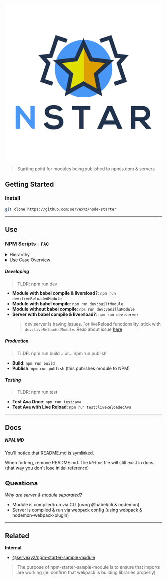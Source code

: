 ![logo](./docs/logo/NStar.svg)

> Starting point for modules being published to npmjs.com & servers

## Getting Started

### Install

```sh
git clone https://github.com:servexyz/node-starter
```

---

## Use

### NPM Scripts - `FAQ`

<details>
<summary>Hierarchy</summary>

<h4>Parent scripts</h4>
<div style="border-left: 4px solid #E1E4E8; padding-left: 8px">The recommended way to use these parent commands is to point them at the child command that you'll use.</div>


<ul style="padding-top:5px">
<li><code>start</code> - Primary entry point; parent to dev</li>
<li><code>build</code> - Utility script; parent to build options</li>
<li><code>clean</code> - Utility script; intended to be used for docker & node_modules</li>
<li><code>dev</code> - Secondary entry point; parent to test</li>
<li><code>test</code> - Secondary entry point; &lt;<code>np</code>&gt; friendly </li>
<li><code>ci</code> - Utility script; parent to local and remote CI</li>
</ul>

<h4>Why parent & child scripts instead of inline?</h4>
By structuring it this way, you will be able to:

<ul style="padding-top:5px">
<li>use consistent bash aliases across multiple projects</li> 
<li>easily add/remove child scripts as needed</li> 
<li>make reusable child scripts across multiple parent scripts</li> 
</ul>
<hr />
</details>

<details>
<summary>Use Case Overview</summary>

<h4>start</h4>
JS Developers are trained to <code>npm install</code> and <code>npm start</code>. In keeping with that tradition, start should point to your default developer experience. 

<h4>build</h4>
Run webpack for the specified environment. Read more about difference in webpack modes <a href="https://webpack.js.org/configuration/mode/">here</a> 

<h4>clean</h4>
Remove build or docker containers.

<h4>dev</h4>
Run your package with babel, nodemon or docker. Live reload watches changes and updatse your build for you automatically. 


<h4>docker</h4>
Compose your containers (see <a href="https://github.com/servexyz/node-starter/blob/master/docker-compose.yml">docker-compose.yml</a> for more info) or live reload your docker containers (currently uses <a href="https://www.npmjs.com/package/docker-live-reload">docker-live-reload</a>)


<h4>test</h4>
Unit tests, via <a href="npmjs.com/package/ava">ava</a>


<h4>production</h4>
This is a standalone script which builds and runs your script with <code>node</code>

<h4>ci</h4>
Run travis (CI) environment locally via trevor and test dependency vulnerabilities with snyk. The <code>ci:remote</code> script is called by travis.yml
<h4>
<hr />
</details>

##### Developing

> TLDR:
> npm run dev

- **Module with babel compile & livereload?**: `npm run dev:liveReloadedModule`
- **Module with babel compile**: `npm run dev:builtModule`
- **Module without babel compile**: `npm run dev:vanillaModule`
- **Server with babel compile & livereload?**: `npm run dev:server`
  > dev:server is having issues. For liveReload functionality, stick with `dev:liveReloadedModule`. Read about issue [here](https://github.com/servexyz/node-starter/issues/12)

##### Production

> TLDR:
> npm run build ...or... npm run publish

- **Build**: `npm run build`
- **Publish**: `npm run publish` (this publishes module to NPM)

##### Testing

> TLDR:
> npm run test

- **Test Ava Once**: `npm run test:ava`
- **Test Ava with Live Reload**: `npm run test:liveReloadedAva`

---

## Docs

##### NPM.MD

You'll notice that README.md is symlinked.

When forking, remove README.md. The `NPM.md` file will still exist in docs (that way you don't lose initial reference)

## Questions

_Why are server & module separated?_

- Module is compiled/run via CLI (using @babel/cli & nodemon)
- Server is compiled & run via webpack config (using webpack & nodemon-webpack-plugin)

---

## Related

**Internal**

- [@servexyz/npm-starter-sample-module](https://github.com/servexyz/npm-starter-sample-module)

> The purpose of npm-starter-sample-module is to ensure that imports are working (ie. confirm that webpack is building libraries properly)
